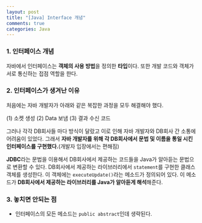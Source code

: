 ```yaml
---
layout: post
title: "[Java] Interface 개념"
comments: true
categories: Java
---
```


### 1. 인터페이스 개념
자바에서 인터페이스는 **객체의 사용 방법**을 정의한 **타입**이다. 또한 개발 코드와 객체가 서로 통신하는 접점 역할을 한다.


### 2. 인터페이스가 생겨난 이유
처음에는 자바 개발자가 아래와 같은 복잡한 과정을 모두 해결해야 했다.

(1) 소켓 생성
(2) Data 보냄
(3) 결과 수신 코드

그러나 각각 DB회사들 마다 방식이 달랐고 이로 인해 자바 개발자와 DB회사 간 소통에 어려움이 있었다. 그래서 **자바 개발자를 위해 각 DB회사에서 문법 및 이름을 통일 시킨 인터페이스를 구현했다.**(개발자 입장에서는 편해짐)

**JDBC**라는 문법을 이용해서 DB회사에서 제공하는 코드들을 Java가 알아듣는 문법으로 변환할 수 있다. DB회사에서 제공하는 라이브러리에서 `statement`를 구현한 클래스 객체를 생성한다. 이 객체에는 `executeUpdate()`라는 메소드가 정의되어 있다. 이 메소드가 **DB회사에서 제공하는 라이브러리를 Java가 알아듣게 해석**해준다.

### 3. 놓치면 안되는 점
- 인터페이스의 모든 메소드는 `public abstract`인데 생략된다.